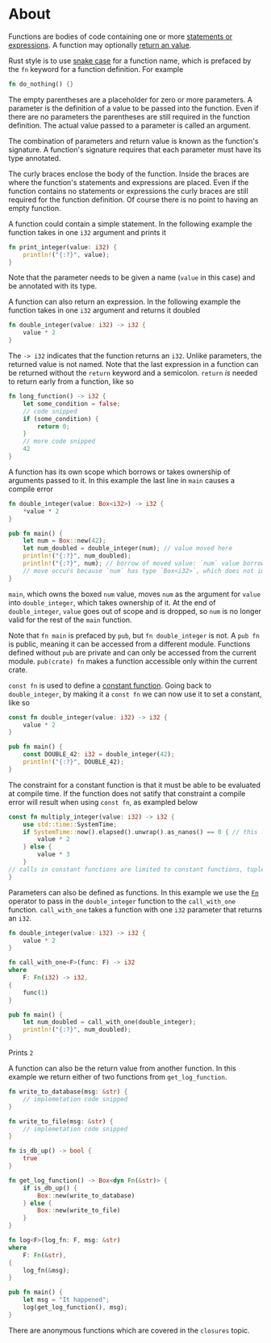 # About

Functions are bodies of code containing one or more [statements or expressions][statements or expressions]. A function may optionally
[return an value][return value]. 

Rust style is to use [snake case][snake case] for a function name, which is prefaced by the `fn` keyword for a function definition. For example

```rust
fn do_nothing() {}

```

The empty parentheses are a placeholder for zero or more parameters. A parameter is the definition of a value to be passed into the function.
Even if there are no parameters the parentheses are still required in the function definition. The actual value passed to a parameter is called
an argument.

The combination of parameters and return value is known as the function's signature. A function's signature requires that each parameter must
have its type annotated.

The curly braces enclose the body of the function. Inside the braces are where the function's statements and expressions are placed. Even if the
function contains no statements or expressions the curly braces are still required for the function definition. Of course there is no point to
having an empty function.

A function could contain a simple statement. In the following example the function takes in one `i32` argument and prints it

```rust
fn print_integer(value: i32) {
    println!("{:?}", value);
}
```

Note that the parameter needs to be given a name (`value` in this case) and be annotated with its type.

A function can also return an expression. In the following example the function takes in one `i32` argument and returns it doubled

```rust
fn double_integer(value: i32) -> i32 {
    value * 2
}
```

The `-> i32` indicates that the function returns an `i32`. Unlike parameters, the returned value is not named. Note that the last expression
in a function can be returned without the `return` keyword and a semicolon. `return` _is_ needed to return early from a function, like so

```rust
fn long_function() -> i32 {
    let some_condition = false;
    // code snipped
    if (some_condition) {
        return 0;
    }
    // more code snipped
    42
}
```

A function has its own scope which borrows or takes ownership of arguments passed to it. In this example the last line in `main` causes a
compile error

```rust
fn double_integer(value: Box<i32>) -> i32 {
    *value * 2
}

pub fn main() {
    let num = Box::new(42);
    let num_doubled = double_integer(num); // value moved here
    println!("{:?}", num_doubled);
    println!("{:?}", num); // borrow of moved value: `num` value borrowed here after move
    // move occurs because `num` has type `Box<i32>`, which does not implement the `Copy` trait
}
```

`main`, which owns the boxed `num` value, moves `num` as the argument for `value` into `double_integer`, which takes ownership of it. At the
end of `double_integer`, `value` goes out of scope and is dropped, so `num` is no longer valid for the rest of the `main` function.

Note that `fn main` is prefaced by `pub`, but `fn double_integer` is not. A `pub fn` is public, meaning it can be accessed from a different
module. Functions defined without `pub` are private and can only be accessed from the current module. `pub(crate) fn` makes a function
accessible only within the current crate.

`const fn` is used to define a [constant function][constant function]. Going back to `double_integer`, by making it a `const fn` we can now use
it to set a constant, like so

```rust
const fn double_integer(value: i32) -> i32 {
    value * 2
}

pub fn main() {
    const DOUBLE_42: i32 = double_integer(42);
    println!("{:?}", DOUBLE_42);
}
```

The constraint for a constant function is that it must be able to be evaluated at compile time. If the function does not satify that constraint
a compile error will result when using `const fn`, as exampled below

```rust
const fn multiply_integer(value: i32) -> i32 {
    use std::time::SystemTime;
    if SystemTime::now().elapsed().unwrap().as_nanos() == 0 { // this line errors
        value * 2
    } else {
        value * 3
    }
// calls in constant functions are limited to constant functions, tuple structs and tuple variants
}
```

Parameters can also be defined as functions. In this example we use the [`Fn`][Fn] operator to pass in the `double_integer` function to the
`call_with_one` function. `call_with_one` takes a function with one `i32` parameter that returns an `i32`.

```rust
fn double_integer(value: i32) -> i32 {
    value * 2
}

fn call_with_one<F>(func: F) -> i32
where
    F: Fn(i32) -> i32,
{
    func(1)
}

pub fn main() {
    let num_doubled = call_with_one(double_integer);
    println!("{:?}", num_doubled);
}
```

Prints `2`

A function can also be the return value from another function. In this example we return either of two functions from `get_log_function`.

```rust
fn write_to_database(msg: &str) {
    // implemetation code snipped
}

fn write_to_file(msg: &str) {
    // implemetation code snipped
}

fn is_db_up() -> bool {
    true
}

fn get_log_function() -> Box<dyn Fn(&str)> {
    if is_db_up() {
        Box::new(write_to_database)
    } else {
        Box::new(write_to_file)
    }
}

fn log<F>(log_fn: F, msg: &str)
where
    F: Fn(&str),
{
    log_fn(&msg);
}

pub fn main() {
    let msg = "It happened";
    log(get_log_function(), msg);
}
```

There are anonymous functions which are covered in the `closures` topic.

[statements or expressions]: https://doc.rust-lang.org/book/ch03-03-how-functions-work.html#function-bodies-contain-statements-and-expressions
[return value]: https://doc.rust-lang.org/book/ch03-03-how-functions-work.html#functions-with-return-values
[snake case]: https://en.wikipedia.org/wiki/Snake_case
[constant function]: https://doc.rust-lang.org/reference/const_eval.html#const-functions
[Fn]: https://doc.rust-lang.org/std/ops/trait.Fn.html
